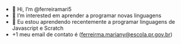 - 👋 Hi, I’m @ferreiramari5
- 👀 I’m interested  em aprender a programar novas linguagens
- 🌱 Eu estou aprendendo recentemente a programar linguagens de Javascript e Scratch
- +1 meu email de contato é (ferreirma.mariany@escola.pr.gov.br)
<!---
ferreiramari5/ferreiramari5 is a ✨ special ✨ repository because its `README.md` (this file) appears on your GitHub profile.
You can click the Preview link to take a look at your changes.
--->
